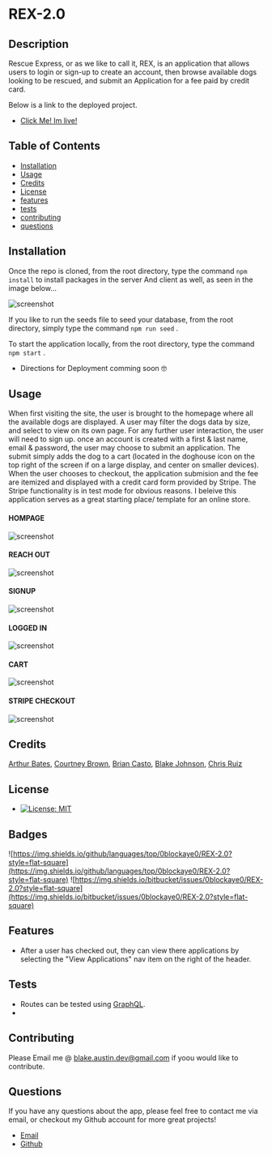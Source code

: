 
  # REX-2.0

  ## Description 

  Rescue Express, or as we like to call it, REX, is an application that allows users to login or sign-up to create an account, then browse available dogs looking to    be rescued, and submit an Application for a fee paid by credit card.

  Below is a link to the deployed project.
  
  * [Click Me! Im live!](https://rex2-0.herokuapp.com/)

  ## Table of Contents

  * [Installation](#installation)
  * [Usage](#usage)
  * [Credits](#credits)
  * [License](#license)
  * [features](#features)
  * [tests](#tests)
  * [contributing](#contributing)
  * [questions](#questions)
  

  ## Installation

  Once the repo is cloned, from the root directory, type the command `npm install` to install packages in the server And client as well, as seen in the image below...
  
  ![screenshot](/assets/images/REX-screenshot-packageJSON-1.png)

  If you like to run the seeds file to seed your database, from the root directory, simply type the command `npm run seed` .

  To start the application locally,  from the root directory, type the command `npm start` .

  * Directions for Deployment comming soon 🤓

  ## Usage

  When first visiting the site, the user is brought to the homepage where all the available dogs are displayed. A user may filter the dogs data by size, and select to view on its own page. For any further user interaction, the user will need to sign up. once an account is created with a first & last name, email & password, the user may choose to submit an application. The submit simply adds the dog to a cart (located in the doghouse icon on the top right of the screen if on a large display, and center on smaller devices). When the user chooses to checkout, the application submision and the fee are itemized and displayed with a credit card form provided by Stripe. The Stripe functionality is in test mode for obvious reasons. I beleive this application serves as a great starting place/ template for an online store.

#### HOMPAGE
![screenshot](/assets/images/REX-screenshot-1.png)

#### REACH OUT
![screenshot](/assets/images/REX-screenshot-2.png)

#### SIGNUP
![screenshot](/assets/images/REX-screenshot-3.png)

#### LOGGED IN
![screenshot](/assets/images/REX-screenshot-4.png)

#### CART
![screenshot](/assets/images/REX-screenshot-5.png)

#### STRIPE CHECKOUT
![screenshot](/assets/images/REX-screenshot-6.png)


  ## Credits

  [Arthur Bates](https://github.com/artbat6), [Courtney Brown](https://github.com/courtlb), [Brian Casto](https://github.com/funkcake), [Blake Johnson](https://github.com/funkcake), [Chris Ruiz](https://github.com/Chrispruiz)


  ## License

  
  * [![License: MIT](https://img.shields.io/badge/License-MIT-yellow.svg)](https://opensource.org/licenses/MIT)

  ## Badges
  
  ![https://img.shields.io/github/languages/top/0blockaye0/REX-2.0?style=flat-square](https://img.shields.io/github/languages/top/0blockaye0/REX-2.0?style=flat-square) 
  ![https://img.shields.io/bitbucket/issues/0blockaye0/REX-2.0?style=flat-square](https://img.shields.io/bitbucket/issues/0blockaye0/REX-2.0?style=flat-square) 

  ## Features

 - After a user has checked out, they can view there applications by selecting the "View Applications" nav item on the right of the header.


  ## Tests

   - Routes can be tested using [GraphQL](https://graphql.org/).
   - 

  ## Contributing

  Please Email me @ blake.austin.dev@gmail.com if yoou would like to contribute.


  ## Questions

  If you have any questions about the app, 
  please feel free to contact me via email, 
  or checkout my Github account for more 
  great projects! 

  * [Email](mailto:blake.austin.dev@gmail.com)
  * [Github](https://github.com/0blockaye0)




